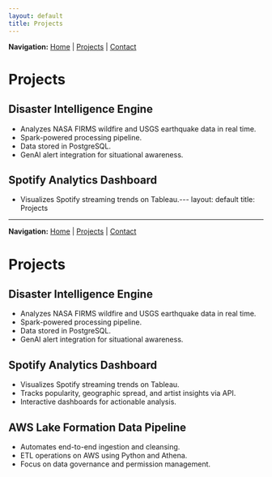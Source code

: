 ```yaml
---
layout: default
title: Projects
---
```

<div style="margin-bottom: 2em;">
  <b>Navigation:</b>
  <a href="/">Home</a> |
  <a href="/projects.html">Projects</a> |
  <a href="/contact.html">Contact</a>
</div>

# Projects

## Disaster Intelligence Engine
- Analyzes NASA FIRMS wildfire and USGS earthquake data in real time.
- Spark-powered processing pipeline.
- Data stored in PostgreSQL.
- GenAI alert integration for situational awareness.

## Spotify Analytics Dashboard
- Visualizes Spotify streaming trends on Tableau.---
layout: default
title: Projects
---

<div style="margin-bottom: 2em;">
  <b>Navigation:</b>
  <a href="/">Home</a> |
  <a href="/projects.html">Projects</a> |
  <a href="/contact.html">Contact</a>
</div>

# Projects

## Disaster Intelligence Engine
- Analyzes NASA FIRMS wildfire and USGS earthquake data in real time.
- Spark-powered processing pipeline.
- Data stored in PostgreSQL.
- GenAI alert integration for situational awareness.

## Spotify Analytics Dashboard
- Visualizes Spotify streaming trends on Tableau.
- Tracks popularity, geographic spread, and artist insights via API.
- Interactive dashboards for actionable analysis.


## AWS Lake Formation Data Pipeline
- Automates end-to-end ingestion and cleansing.
- ETL operations on AWS using Python and Athena.
- Focus on data governance and permission management.
